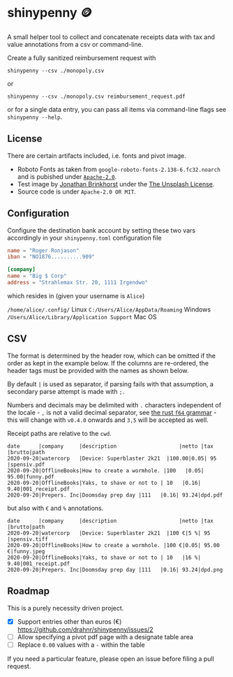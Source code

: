 # shinypenny 🪙

A small helper tool to collect and concatenate receipts data with tax and value annotations from a csv or command-line.

Create a fully sanitized reimbursement request with

`shinypenny --csv ./monopoly.csv`

or

`shinypenny --csv ./monopoly.csv reimbursement_request.pdf`

or for a single data entry, you can pass all items via command-line
flags see `shinypenny --help`.

## License

There are certain artifacts included, i.e. fonts and pivot image.

* Roboto Fonts as taken from `google-roboto-fonts-2.138-6.fc32.noarch` and is pubished under [`Apache-2.0`](https://fonts.google.com/specimen/Roboto#license).
* Test image by [Jonathan Brinkhorst](https://unsplash.com/@jbrinkhorst) under the [The Unsplash License](https://unsplash.com/license).
* Source code is under `Apache-2.0 OR MIT`.

## Configuration

Configure the destination bank account by setting these two vars
accordingly in your `shinypenny.toml` configuration file

```toml
name = "Roger Ronjason"
iban = "NO1876..........909"

[company]
name = "Big $ Corp"
address = "Strahlemax Str. 20, 1111 Irgendwo"
```

which resides in (given your username is `Alice`)

`/home/alice/.config/` Linux
`C:/Users/Alice/AppData/Roaming` Windows
`/Users/Alice/Library/Application Support` Mac OS

## CSV

The format is determined by the header row, which can be omitted if the order
as kept in the example below. If the columns are re-ordered, the header tags must be provided
with the names as shown below.

By default `|` is used as separator, if parsing fails with that assumption, a secondary parse attempt is made with `;`.

Numbers and decimals may be delimited with `.` characters independent of the locale - `,` is not a valid decimal separator, see [the rust `f64` grammar](https://doc.rust-lang.org/std/primitive.f64.html#grammar) - this will change with `v0.4.0` onwards and `3,5` will be accepted as well.

Receipt paths are relative to the `cwd`.

```csv
date      |company     |description                    |netto |tax |brutto|path
2020-09-20|watercorp   |Device: Superblaster 2k21  |100.00|0.05| 95   |spensiv.pdf
2020-09-20|OfflineBooks|How to create a wormhole. |100   |0.05| 95.00|funny.pdf
2020-09-20|OfflineBooks|Yaks, to shave or not to | 10   |0.16|  9.40|001_receipt.pdf
2020-09-20|Prepers. Inc|Doomsday prep day |111   |0.16| 93.24|dpd.pdf
```

but also with `€` and `%` annotations.

```csv
date      |company     |description                    |netto |tax |brutto|path
2020-09-20|watercorp   |Device: Superblaster 2k21  |100 €|5 %| 95   |spensiv.tiff
2020-09-20|OfflineBooks|How to create a wormhole. |100 €|0.05| 95.00 €|funny.jpeg
2020-09-20|OfflineBooks|Yaks, to shave or not to | 10   |16 %|  9.40|001_receipt.pdf
2020-09-20|Prepers. Inc|Doomsday prep day |111   |0.16| 93.24|dpd.png
```

## Roadmap

This is a purely necessity driven project.

* [x] Support entries other than euros (€) https://github.com/drahnr/shinypenny/issues/2 
* [ ] Allow specifying a pivot pdf page with a designate table area
* [ ] Replace `0.00` values with a `-` within the table

If you need a particular feature, please open an issue before filing a pull request.
